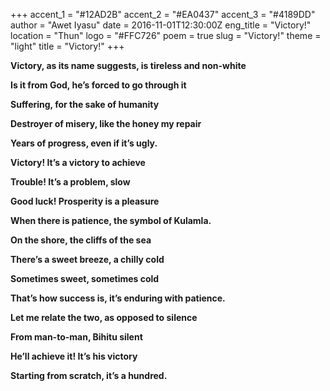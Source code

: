 +++
accent_1 = "#12AD2B"
accent_2 = "#EA0437"
accent_3 = "#4189DD"
author = "Awet Iyasu"
date = 2016-11-01T12:30:00Z
eng_title = "Victory!"
location = "Thun"
logo = "#FFC726"
poem = true
slug = "Victory!"
theme = "light"
title = "Victory!"
+++

**Victory, as its name suggests, is tireless and non-white**

**Is it from God, he’s forced to go through it**

**Suffering, for the sake of humanity**

**Destroyer of misery, like the honey my repair**

**Years of progress, even if it’s ugly.**

**Victory! It’s a victory to achieve**

**Trouble! It’s a problem, slow**

**Good luck! Prosperity is a pleasure**

**When there is patience, the symbol of Kulamla.**

**On the shore, the cliffs of the sea**

**There’s a sweet breeze, a chilly cold**

**Sometimes sweet, sometimes cold**

**That’s how success is, it’s enduring with patience.**

**Let me relate the two, as opposed to silence**

**From man-to-man, Bihitu silent**

**He’ll achieve it! It’s his victory**

**Starting from scratch, it’s a hundred.**
